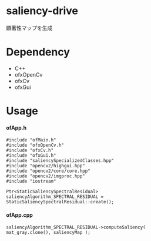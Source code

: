 # saliency-drive
顕著性マップを生成

# Dependency
* C++
* ofxOpenCv
* ofxCv
* ofxGui

# Usage
#### ofApp.h
```
#include "ofMain.h"  
#include "ofxOpenCv.h"  
#include "ofxCv.h"  
#include "ofxGui.h"  
#include "saliencySpecializedClasses.hpp"  
#include "opencv2/highgui.hpp"  
#include "opencv2/core/core.hpp"  
#include "opencv2/imgproc.hpp"  
#include "iostream"
```

```
Ptr<StaticSaliencySpectralResidual> saliencyAlgorithm_SPECTRAL_RESIDUAL = StaticSaliencySpectralResidual::create();
```


#### ofApp.cpp
```
saliencyAlgorithm_SPECTRAL_RESIDUAL->computeSaliency( mat_gray.clone(), saliencyMap );
```
